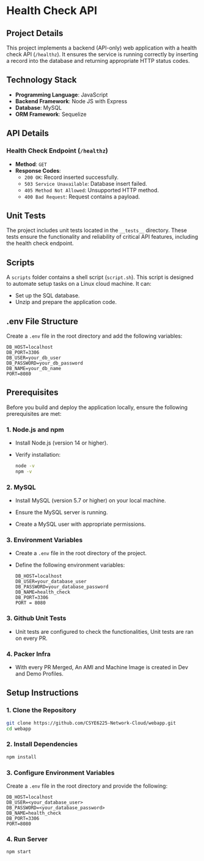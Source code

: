 # Health Check API

## Project Details
This project implements a backend (API-only) web application with a health check API (`/healthz`). It ensures the service is running correctly by inserting a record into the database and returning appropriate HTTP status codes.

## Technology Stack
- **Programming Language**: JavaScript
- **Backend Framework**: Node JS with Express
- **Database**: MySQL
- **ORM Framework**: Sequelize

## API Details

### Health Check Endpoint (`/healthz`)
- **Method**: `GET`
- **Response Codes**:
  - `200 OK`: Record inserted successfully.
  - `503 Service Unavailable`: Database insert failed.
  - `405 Method Not Allowed`: Unsupported HTTP method.
  - `400 Bad Request`: Request contains a payload.

## Unit Tests
The project includes unit tests located in the `__tests__` directory. These tests ensure the functionality and reliability of critical API features, including the health check endpoint.

## Scripts
A `scripts` folder contains a shell script (`script.sh`). This script is designed to automate setup tasks on a Linux cloud machine. It can:
- Set up the SQL database.
- Unzip and prepare the application code.

## .env File Structure
Create a `.env` file in the root directory and add the following variables:

```env
DB_HOST=localhost
DB_PORT=3306
DB_USER=your_db_user
DB_PASSWORD=your_db_password
DB_NAME=your_db_name
PORT=8080
```

## Prerequisites

Before you build and deploy the application locally, ensure the following prerequisites are met:

### 1. Node.js and npm

   - Install Node.js (version 14 or higher).

   - Verify installation:
     ```bash
     node -v
     npm -v
     ```

### 2. MySQL

   - Install MySQL (version 5.7 or higher) on your local machine.

   - Ensure the MySQL server is running.

   - Create a MySQL user with appropriate permissions.

### 3. Environment Variables

   - Create a `.env` file in the root directory of the project.

   - Define the following environment variables:
     ```plaintext
     DB_HOST=localhost
     DB_USER=your_database_user
     DB_PASSWORD=your_database_password
     DB_NAME=health_check
     DB_PORT=3306
     PORT = 8080
     ```
### 3. Github Unit Tests

   - Unit tests are configured to check the functionalities, Unit tests are ran on every PR.

### 4. Packer Infra

   - With every PR Merged, An AMI and Machine Image is created in Dev and Demo Profiles.

## Setup Instructions

### 1. Clone the Repository

   ```bash
   git clone https://github.com/CSYE6225-Network-Cloud/webapp.git
   cd webapp
   ```

### 2. Install Dependencies

   ```bash
   npm install
   ```

### 3. Configure Environment Variables

   Create a `.env` file in the root directory and provide the following:

   ```plaintext
   DB_HOST=localhost
   DB_USER=<your_database_user>
   DB_PASSWORD=<your_database_password>
   DB_NAME=health_check
   DB_PORT=3306
   PORT=8080
   ```

### 4. Run Server

   ```bash
   npm start
   ```

